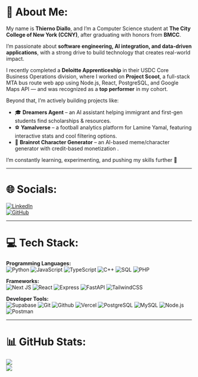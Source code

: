 # 👋 About Me:
My name is **Thierno Diallo**, and I’m a Computer Science student at **The City College of New York (CCNY)**, after graduating with honors from **BMCC**.  

I’m passionate about **software engineering, AI integration, and data-driven applications**, with a strong drive to build technology that creates real-world impact.  

I recently completed a **Deloitte Apprenticeship** in their USDC Core Business Operations division, where I worked on **Project Scoot**, a full-stack MTA bus route web app using Node.js, React, PostgreSQL, and Google Maps API — and was recognized as a **top performer** in my cohort.  

Beyond that, I’m actively building projects like:  
- 🎓 **Dreamers Agent** – an AI assistant helping immigrant and first-gen students find scholarships & resources.
- ⚽ **Yamalverse** – a football analytics platform for Lamine Yamal, featuring interactive stats and cool filtering options.  
- 🤖 **Brainrot Character Generator** – an AI-based meme/character generator with credit-based monetization .

I’m constantly learning, experimenting, and pushing my skills further 🚀  

---

# 🌐 Socials:
[![LinkedIn](https://img.shields.io/badge/LinkedIn-0077B5?style=for-the-badge&logo=linkedin&logoColor=white)](https://www.linkedin.com/in/thiernolad)  
[![GitHub](https://img.shields.io/badge/GitHub-100000?style=for-the-badge&logo=github&logoColor=white)](https://github.com/nothier7)   

---

# 💻 Tech Stack:

**Programming Languages:**  
![Python](https://img.shields.io/badge/python-3670A0?style=for-the-badge&logo=python&logoColor=ffdd54)
![JavaScript](https://img.shields.io/badge/javascript-%23323330.svg?style=for-the-badge&logo=javascript&logoColor=%23F7DF1E)
![TypeScript](https://img.shields.io/badge/typescript-%23007ACC.svg?style=for-the-badge&logo=typescript&logoColor=white)
![C++](https://img.shields.io/badge/c++-%2300599C.svg?style=for-the-badge&logo=c%2B%2B&logoColor=white)
![SQL](https://img.shields.io/badge/SQL-025E8C?style=for-the-badge&logo=sqlite&logoColor=white)
![PHP](https://img.shields.io/badge/PHP-777BB4?style=for-the-badge&logo=php&logoColor=white)

**Frameworks:**  
![Next JS](https://img.shields.io/badge/Next-black?style=for-the-badge&logo=next.js&logoColor=white)
![React](https://img.shields.io/badge/react-%2320232a.svg?style=for-the-badge&logo=react&logoColor=%2361DAFB)
![Express](https://img.shields.io/badge/Express-000000?style=for-the-badge&logo=express&logoColor=white)
![FastAPI](https://img.shields.io/badge/FastAPI-005571?style=for-the-badge&logo=fastapi)
![TailwindCSS](https://img.shields.io/badge/tailwindcss-%2338B2AC.svg?style=for-the-badge&logo=tailwind-css&logoColor=white)

**Developer Tools:**  
![Supabase](https://img.shields.io/badge/Supabase-3ECF8E?style=for-the-badge&logo=supabase&logoColor=white)
![Git](https://img.shields.io/badge/GIT-E44C30?style=for-the-badge&logo=git&logoColor=white)
![Github](https://img.shields.io/badge/GitHub-100000?style=for-the-badge&logo=github&logoColor=white)
![Vercel](https://img.shields.io/badge/vercel-%23000000.svg?style=for-the-badge&logo=vercel&logoColor=white)
![PostgreSQL](https://img.shields.io/badge/postgresql-%23316192.svg?style=for-the-badge&logo=postgresql&logoColor=white)
![MySQL](https://img.shields.io/badge/mysql-005C84?style=for-the-badge&logo=mysql&logoColor=white)
![Node.js](https://img.shields.io/badge/node.js-6DA55F?style=for-the-badge&logo=node.js&logoColor=white)
![Postman](https://img.shields.io/badge/Postman-FF6C37?style=for-the-badge&logo=postman&logoColor=white)

---

# 📊 GitHub Stats:
![](https://github-readme-streak-stats.herokuapp.com/?user=nothier7&theme=dark&hide_border=false)<br/>
![](https://github-readme-stats.vercel.app/api/top-langs/?username=nothier7&layout=compact&theme=dark&hide_border=false)<br/>
